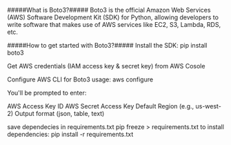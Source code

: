 #####What is Boto3?#####
Boto3 is the official Amazon Web Services (AWS) Software Development Kit (SDK) for Python, allowing developers to write software that makes use of AWS services like EC2, S3, Lambda, RDS, etc.

#####How to get started with Boto3?#####
Install the SDK:
pip install boto3

Get AWS credentials (IAM access key & secret key) from AWS Cosole

Configure AWS CLI for Boto3 usage:
aws configure

You'll be prompted to enter:

AWS Access Key ID
AWS Secret Access Key
Default Region (e.g., us-west-2)
Output format (json, table, text)

save dependecies in requirements.txt pip freeze > requirements.txt
to install dependencies: pip install -r requirements.txt

